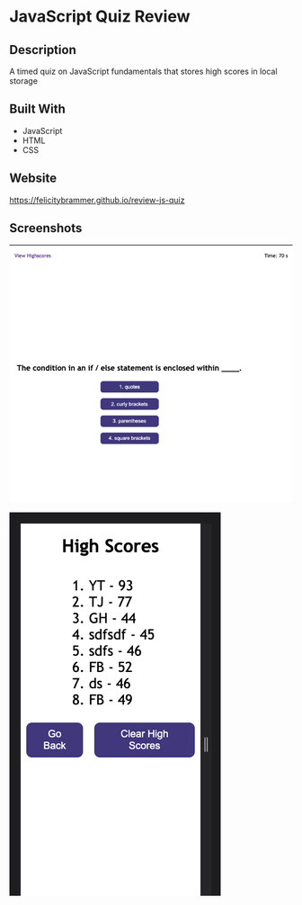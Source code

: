 # JavaScript Quiz Review

## Description

A timed quiz on JavaScript fundamentals that stores high scores in local storage

## Built With

* JavaScript
* HTML
* CSS

## Website

https://felicitybrammer.github.io/review-js-quiz

## Screenshots

![Screenshot1](./assets/images/Screenshot1.png)

![Screenshot2](./assets/images/Screenshot2.png)